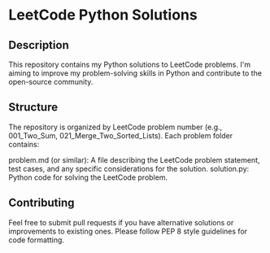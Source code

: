 # LeetCode Python Solutions

## Description

This repository contains my Python solutions to LeetCode problems. I'm aiming to improve my problem-solving skills in Python and contribute to the open-source community.

## Structure
The repository is organized by LeetCode problem number (e.g., 001_Two_Sum, 021_Merge_Two_Sorted_Lists). Each problem folder contains:

problem.md (or similar): A file describing the LeetCode problem statement, test cases, and any specific considerations for the solution.
solution.py: Python code for solving the LeetCode problem.
## Contributing

Feel free to submit pull requests if you have alternative solutions or improvements to existing ones. Please follow PEP 8 style guidelines for code formatting.
